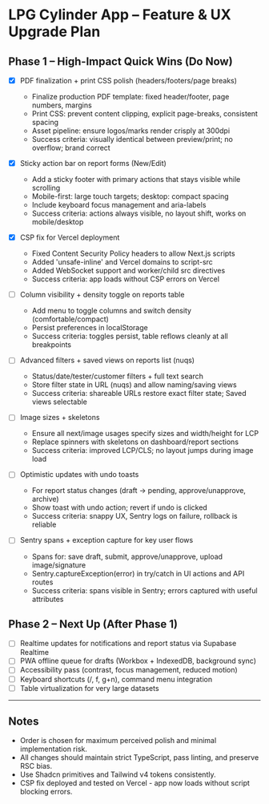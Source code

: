 # LPG Cylinder App – Feature & UX Upgrade Plan

## Phase 1 – High-Impact Quick Wins (Do Now)

- [x] PDF finalization + print CSS polish (headers/footers/page breaks)
  - Finalize production PDF template: fixed header/footer, page numbers, margins
  - Print CSS: prevent content clipping, explicit page-breaks, consistent spacing
  - Asset pipeline: ensure logos/marks render crisply at 300dpi
  - Success criteria: visually identical between preview/print; no overflow; brand correct

- [x] Sticky action bar on report forms (New/Edit)
  - Add a sticky footer with primary actions that stays visible while scrolling
  - Mobile-first: large touch targets; desktop: compact spacing
  - Include keyboard focus management and aria-labels
  - Success criteria: actions always visible, no layout shift, works on mobile/desktop

- [x] CSP fix for Vercel deployment
  - Fixed Content Security Policy headers to allow Next.js scripts
  - Added 'unsafe-inline' and Vercel domains to script-src
  - Added WebSocket support and worker/child src directives
  - Success criteria: app loads without CSP errors on Vercel

- [ ] Column visibility + density toggle on reports table
  - Add menu to toggle columns and switch density (comfortable/compact)
  - Persist preferences in localStorage
  - Success criteria: toggles persist, table reflows cleanly at all breakpoints

- [ ] Advanced filters + saved views on reports list (nuqs)
  - Status/date/tester/customer filters + full text search
  - Store filter state in URL (nuqs) and allow naming/saving views
  - Success criteria: shareable URLs restore exact filter state; Saved views selectable

- [ ] Image sizes + skeletons
  - Ensure all next/image usages specify sizes and width/height for LCP
  - Replace spinners with skeletons on dashboard/report sections
  - Success criteria: improved LCP/CLS; no layout jumps during image load

- [ ] Optimistic updates with undo toasts
  - For report status changes (draft → pending, approve/unapprove, archive)
  - Show toast with undo action; revert if undo is clicked
  - Success criteria: snappy UX, Sentry logs on failure, rollback is reliable

- [ ] Sentry spans + exception capture for key user flows
  - Spans for: save draft, submit, approve/unapprove, upload image/signature
  - Sentry.captureException(error) in try/catch in UI actions and API routes
  - Success criteria: spans visible in Sentry; errors captured with useful attributes

## Phase 2 – Next Up (After Phase 1)
- [ ] Realtime updates for notifications and report status via Supabase Realtime
- [ ] PWA offline queue for drafts (Workbox + IndexedDB, background sync)
- [ ] Accessibility pass (contrast, focus management, reduced motion)
- [ ] Keyboard shortcuts (/, f, g+n), command menu integration
- [ ] Table virtualization for very large datasets

---

## Notes
- Order is chosen for maximum perceived polish and minimal implementation risk.
- All changes should maintain strict TypeScript, pass linting, and preserve RSC bias.
- Use Shadcn primitives and Tailwind v4 tokens consistently.
- CSP fix deployed and tested on Vercel - app now loads without script blocking errors.
